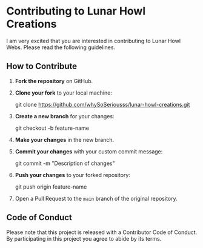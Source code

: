 # Contributing to Lunar Howl Creations

I am very excited that you are interested in contributing to Lunar Howl Webs. Please read the following guidelines.

## How to Contribute

1. **Fork the repository** on GitHub.
2. **Clone your fork** to your local machine:
    
    git clone https://github.com/whySoSeriousss/lunar-howl-creations.git
    
3. **Create a new branch** for your changes:
    
    git checkout -b feature-name
  
4. **Make your changes** in the new branch.

5. **Commit your changes** with your custom commit message:
    
    git commit -m "Description of changes"
    
6. **Push your changes** to your forked repository:
    
    git push origin feature-name
    
7. Open a Pull Request to the `main` branch of the original repository.

## Code of Conduct

Please note that this project is released with a Contributor Code of Conduct. By participating in this project you agree to abide by its terms.
